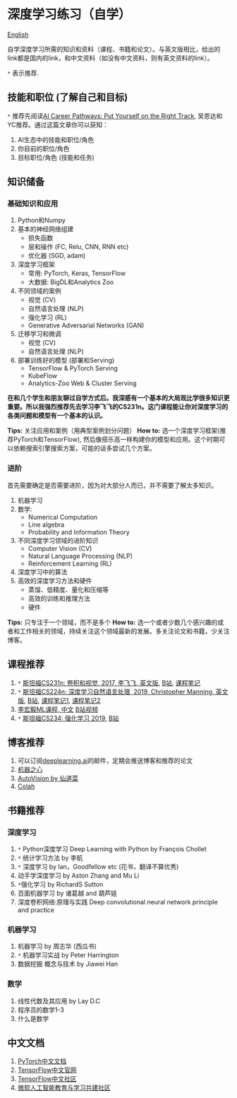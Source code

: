 # 深度学习练习（自学）

[English](README.md)

自学深度学习所需的知识和资料（课程、书籍和论文）。与英文版相比，给出的link都是国内的link，和中文资料（如没有中文资料，则有英文资料的link）。

`*` 表示推荐.

## 技能和职位 (了解自己和目标)

`*` 推荐先阅读[AI Career Pathways: Put Yourself on the Right Track](https://workera.ai/candidates/report/), 吴恩达和YC推荐。通过这篇文章你可以获知：

1. AI生态中的技能和职位/角色
2. 你目前的职位/角色
3. 目标职位/角色 (技能和任务)

## 知识储备

### 基础知识和应用

1. Python和Numpy
2. 基本的神经网络组建
    - 损失函数
    - 层和操作 (FC, Relu, CNN, RNN etc)
    - 优化器 (SGD, adam)
3. 深度学习框架
    - 常用: PyTorch, Keras, TensorFlow
    - 大数据: BigDL和Analytics Zoo
4. 不同领域的案例
    - 视觉 (CV)
    - 自然语言处理 (NLP)
    - 强化学习 (RL)
    - Generative Adversarial Networks (GAN)
5. 迁移学习和微调
    - 视觉 (CV)
    - 自然语言处理 (NLP)
6. 部署训练好的模型 (部署和Serving)
    - TensorFlow & PyTorch Serving
    - KubeFlow
    - Analytics-Zoo Web & Cluster Serving

**在和几个学生和朋友聊过自学方式后。我深感有一个基本的大局观比学很多知识更重要。所以我强烈推荐先去学习李飞飞的CS231n。这门课程能让你对深度学习的各类问题和模型有一个基本的认识。**

**Tips:** 关注应用和案例（用典型案例划分问题）
**How to:** 选一个深度学习框架(推荐PyTorch和TensorFlow), 然后像搭乐高一样构建你的模型和应用。这个时期可以依赖搜索引擎搜索方案，可能的话多尝试几个方案。

### 进阶

首先需要确定是否需要进阶，因为对大部分人而已，并不需要了解太多知识。

1. 机器学习
2. 数学:
    - Numerical Computation
    - Line algebra
    - Probability and Information Theory
3. 不同深度学习领域的进阶知识
    - Computer Vision (CV)
    - Natural Language Processing (NLP)
    - Reinforcement Learning (RL)
4. 深度学习中的算法
5. 高效的深度学习方法和硬件
    - 蒸馏、低精度、量化和压缩等
    - 高效的训练和推理方法
    - 硬件

**Tips:** 只专注于一个领域，而不是多个
**How to:** 选一个或者少数几个感兴趣的或者和工作相关的领域，持续关注这个领域最新的发展。多关注论文和书籍，少关注博客。

## 课程推荐

1. `*` [斯坦福CS231n: 卷积和视觉, 2017, 李飞飞, 英文版](http://cs231n.stanford.edu/syllabus.html), [B站](https://www.bilibili.com/video/av58778425?from=search&seid=16447017126874781751), [课程笔记](https://github.com/mbadry1/CS231n-2017-Summary)
2. `*` [斯坦福CS224n: 深度学习自然语言处理, 2019, Christopher Manning, 英文版](http://web.stanford.edu/class/cs224n/index.html), [B站](https://www.bilibili.com/video/av41393758?from=search&seid=14792978053812629226), [课程笔记1](https://github.com/DukeEnglish/cs224n_learning_note), [课程笔记2](https://github.com/zhanlaoban/CS224N-Stanford-Winter-2019)
3. [李宏毅ML课程, 中文](http://speech.ee.ntu.edu.tw/~tlkagk/courses_ML19.html) [B站视频](https://www.bilibili.com/video/av46561029/)
4. `*` [斯坦福CS234: 强化学习 2019](http://web.stanford.edu/class/cs234/index.html), [B站](https://www.bilibili.com/video/av47812079?from=search&seid=4379173489386079369)

## 博客推荐

1. 可以订阅[deeplearning.ai](https://www.deeplearning.ai/)的邮件，定期会推送博客和推荐的论文
2. [机器之心](https://www.jiqizhixin.com/)
3. [AutoVision by 仙道菜](https://blog.csdn.net/cyh_24)
4. [Colah](https://colah.github.io/)

## 书籍推荐

### 深度学习

1. `*` Python深度学习 Deep Learning with Python by François Chollet
2. `*` 统计学习方法 by 李航
3. `*` 深度学习 by Ian，Goodfellow etc (花书，翻译不算优秀)
4. 动手学深度学习 by Aston Zhang and Mu Li
5. `*`强化学习 by RichardS Sutton
6. 百面机器学习 by 诸葛越 and 葫芦娃
7. 深度卷积网络:原理与实践 Deep convolutional neural network principle and practice

### 机器学习

1. 机器学习 by 周志华 (西瓜书)
2. `*` 机器学习实战 by Peter Harrington
3. 数据挖掘 概念与技术 by Jiawei Han

### 数学

1. 线性代数及其应用 by Lay D.C
2. 程序员的数学1-3
3. 什么是数学

## 中文文档

1. [PyTorch中文文档](https://pytorch-cn.readthedocs.io/zh/latest/)
2. [TensorFlow中文官网](https://tensorflow.google.cn/)
3. [TensorFlow中文社区](http://www.tensorfly.cn/)
4. [微软人工智能教育与学习共建社区](https://github.com/microsoft/ai-edu)

